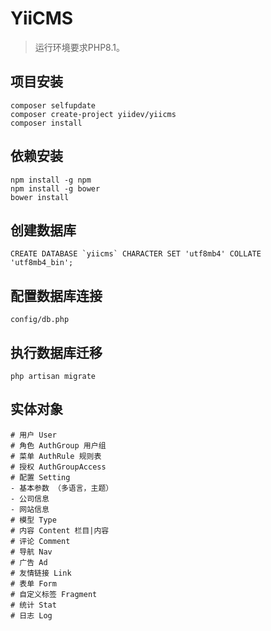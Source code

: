 # YiiCMS

> 运行环境要求PHP8.1。

## 项目安装

```
composer selfupdate
composer create-project yiidev/yiicms
composer install
```

## 依赖安装

```
npm install -g npm
npm install -g bower
bower install
```

## 创建数据库

```
CREATE DATABASE `yiicms` CHARACTER SET 'utf8mb4' COLLATE 'utf8mb4_bin';
```

## 配置数据库连接

```
config/db.php
```

## 执行数据库迁移

```
php artisan migrate
```

## 实体对象

```
# 用户 User
# 角色 AuthGroup 用户组
# 菜单 AuthRule 规则表
# 授权 AuthGroupAccess
# 配置 Setting
- 基本参数 （多语言，主题）
- 公司信息
- 网站信息
# 模型 Type
# 内容 Content 栏目|内容
# 评论 Comment
# 导航 Nav
# 广告 Ad
# 友情链接 Link
# 表单 Form
# 自定义标签 Fragment
# 统计 Stat
# 日志 Log
```